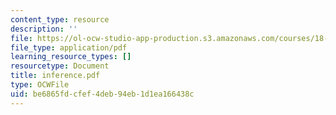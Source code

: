 ```yaml
---
content_type: resource
description: ''
file: https://ol-ocw-studio-app-production.s3.amazonaws.com/courses/18-996-random-matrix-theory-and-its-applications-spring-2004/be6865fdcfef4deb94eb1d1ea166438c_inference.pdf
file_type: application/pdf
learning_resource_types: []
resourcetype: Document
title: inference.pdf
type: OCWFile
uid: be6865fd-cfef-4deb-94eb-1d1ea166438c
---
```

